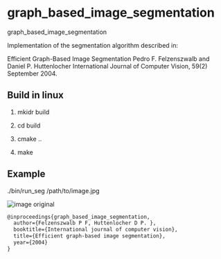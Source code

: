 # graph_based_image_segmentation
graph_based_image_segmentation

Implementation of the segmentation algorithm described in:

Efficient Graph-Based Image Segmentation
Pedro F. Felzenszwalb and Daniel P. Huttenlocher
International Journal of Computer Vision, 59(2) September 2004.

## Build in linux

1) mkidr build

2) cd build

3) cmake ..

4) make

## Example

 ./bin/run_seg /path/to/image.jpg
 
![image original](https://github.com/gggliuye/graph_based_image_segmentation/images/indoor1.jpg)

```latex
@inproceedings{graph_based_image_segmentation,
  author={Felzenszwalb P F, Huttenlocher D P. },
  booktitle={International journal of computer vision},
  title={Efficient graph-based image segmentation},
  year={2004}
}
```
